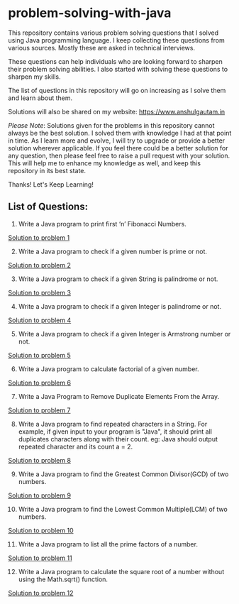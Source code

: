 # problem-solving-with-java

This repository contains various problem solving questions that I solved using Java programming language. I keep collecting these questions from various sources.
Mostly these are asked in technical interviews.

These questions can help individuals who are looking forward to sharpen their problem solving abilities. I also started with solving these questions to sharpen my skills.

The list of questions in this repository will go on increasing as I solve them and learn about them.

Solutions will also be shared on my website: https://www.anshulgautam.in

_Please Note_: Solutions given for the problems in this repository cannot always be the best solution. I solved them with knowledge I had at that point in time. As I learn more and evolve, I will try to upgrade or provide a better solution wherever applicable. If you feel there could be a better solution for any question, then please feel free to raise a pull request with your solution. This will help me to enhance my knowledge as well, and keep this repository in its best state.

Thanks! Let's Keep Learning!

## List of Questions:

1. Write a Java program to print first ‘n’ Fibonacci Numbers.

[Solution to problem 1](https://www.anshulgautam.in/blog/problem-solving-fibonacci-numbers/)

2. Write a Java program to check if a given number is prime or not.

[Solution to problem 2](https://www.anshulgautam.in/blog/problem-solving-prime-numbers/)

3. Write a Java program to check if a given String is palindrome or not.

[Solution to problem 3](https://www.anshulgautam.in/blog/problem-solving-palindrome-numbers/)

4. Write a Java program to check if a given Integer is palindrome or not.

[Solution to problem 4](https://www.anshulgautam.in/blog/problem-solving-palindrome-integers/)

5. Write a Java program to check if a given Integer is Armstrong number or not.

[Solution to problem 5](https://www.anshulgautam.in/blog/problem-solving-armstrong-numbers/)

6. Write a Java program to calculate factorial of a given number.

[Solution to problem 6](https://www.anshulgautam.in/blog/problem-solving-factorial-of-a-number/)

7. Write a Java Program to Remove Duplicate Elements From the Array.

[Solution to problem 7](https://www.anshulgautam.in/blog/problem-solving-remove-duplicate-elements-in-array/)

8. Write a Java program to find repeated characters in a String. For example, if given input to your program is "Java", it should print all duplicates characters along with their count. eg: Java should output repeated character and its count a = 2.

[Solution to problem 8](https://www.anshulgautam.in/blog/problem-solving-repeated-characters-in-a-string/)

9. Write a Java program to find the Greatest Common Divisor(GCD) of two numbers.

[Solution to problem 9](https://www.anshulgautam.in/blog/problem-solving-gcd-of-two-numbers/)

10. Write a Java program to find the Lowest Common Multiple(LCM) of two numbers.

[Solution to problem 10](https://www.anshulgautam.in/blog/problem-solving-lcm-of-two-numbers/)

11. Write a Java program to list all the prime factors of a number.

[Solution to problem 11](https://www.anshulgautam.in/blog/problem-solving-prime-factors/)

12. Write a Java program to calculate the square root of a number without using the Math.sqrt() function.

[Solution to problem 12](https://github.com/anshulgammy/problem-solving-with-java/blob/main/src/com/utopian/nerd/problem/solving/Problem_12.java)